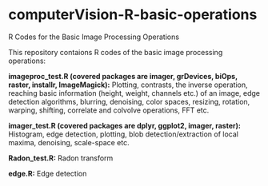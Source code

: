 # computerVision-R-basic-operations
R Codes for the Basic Image Processing Operations

This repository contaions R codes of the basic image processing operations:

**imageproc_test.R (covered packages are imager, grDevices, biOps, raster, installr, ImageMagick):** Plotting, contrasts, the inverse operation, reaching basic information (height, weight, channels etc.) of an image, edge detection algorithms, blurring, denoising, color spaces, resizing, rotation, warping, shifting, correlate and colvolve operations, FFT etc.

**imager_test.R (covered packages are dplyr, ggplot2, imager, raster):** Histogram, edge detection, plotting, blob detection/extraction of local maxima, denoising, scale-space etc.

**Radon_test.R:** Radon transform

**edge.R:** Edge detection
